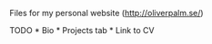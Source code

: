 Files for my personal website (http://oliverpalm.se/)

TODO
    * Bio 
    * Projects tab
    * Link to CV
